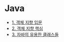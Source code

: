 # Java

* [1. 객체 지향 입문](./1.%20%EA%B0%9D%EC%B2%B4%20%EC%A7%80%ED%96%A5%20%EC%9E%85%EB%AC%B8/)
* [2. 객체 지향 핵심](./2.%20%EA%B0%9D%EC%B2%B4%20%EC%A7%80%ED%96%A5%20%ED%95%B5%EC%8B%AC/)
* [3. 자바의 유용한 클래스들](./3.%20%EC%9E%90%EB%B0%94%EC%9D%98%20%EC%9C%A0%EC%9A%A9%ED%95%9C%20%ED%81%B4%EB%9E%98%EC%8A%A4%EB%93%A4/)